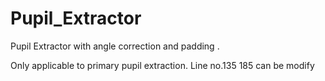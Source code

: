 # Pupil_Extractor
Pupil Extractor with angle correction and padding .

Only applicable to primary pupil extraction.
Line no.135 185 can be modify